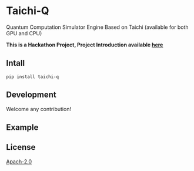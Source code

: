 # Taichi-Q

Quantum Computation Simulator Engine Based on Taichi (available for both GPU and CPU)

**This is a Hackathon Project, Project Introduction available [here](https://bughht.github.io/University_SHU/Taichi-Q%20Introduction)**

## Intall

```
pip install taichi-q
```

## Development

Welcome any contribution!

## Example




## License

[Apach-2.0](LICENSE)